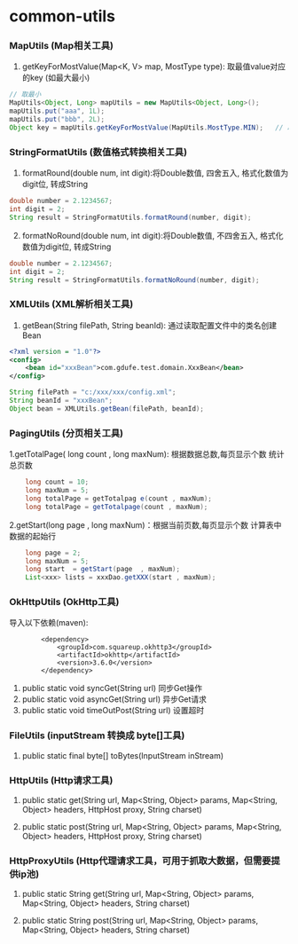 # common-utils
### MapUtils (Map相关工具)
1. getKeyForMostValue(Map<K, V> map, MostType type): 取最值value对应的key (如最大最小)
```java
// 取最小
MapUtils<Object, Long> mapUtils = new MapUtils<Object, Long>();
mapUtils.put("aaa", 1L);
mapUtils.put("bbb", 2L);
Object key = mapUtils.getKeyForMostValue(MapUtils.MostType.MIN);   // 取最大是MAX
```
### StringFormatUtils (数值格式转换相关工具)
1. formatRound(double num, int digit):将Double数值, 四舍五入, 格式化数值为digit位, 转成String
```java
double number = 2.1234567;
int digit = 2;
String result = StringFormatUtils.formatRound(number, digit);
```
2. formatNoRound(double num, int digit):将Double数值, 不四舍五入, 格式化数值为digit位, 转成String
```java
double number = 2.1234567;
int digit = 2;
String result = StringFormatUtils.formatNoRound(number, digit);
```
### XMLUtils (XML解析相关工具)
1. getBean(String filePath, String beanId): 通过读取配置文件中的类名创建Bean
```xml
<?xml version = "1.0"?>
<config>
    <bean id="xxxBean">com.gdufe.test.domain.XxxBean</bean>
</config>
```
```java
String filePath = "c:/xxx/xxx/config.xml";
String beanId = "xxxBean";
Object bean = XMLUtils.getBean(filePath, beanId);
```
### PagingUtils (分页相关工具)
1.getTotalPage( long count , long maxNum): 根据数据总数,每页显示个数 统计总页数
```java
    long count = 10;
    long maxNum = 5;
    long totalPage = getTotalpag e(count , maxNum);
    long totalPage = getTotalpage(count , maxNum);
```
2.getStart(long page , long maxNum)：根据当前页数,每页显示个数 计算表中数据的起始行
```java
    long page = 2;
    long maxNum = 5;
    long start  = getStart(page  , maxNum);
    List<xxx> lists = xxxDao.getXXX(start , maxNum);
```
### OkHttpUtils (OkHttp工具)
导入以下依赖(maven):
```
        <dependency>
            <groupId>com.squareup.okhttp3</groupId>
            <artifactId>okhttp</artifactId>
            <version>3.6.0</version>
        </dependency>
```
1. public static void syncGet(String url) 同步Get操作
2. public static void asyncGet(String url) 异步Get请求
3. public static void timeOutPost(String url) 设置超时

### FileUtils (inputStream 转换成 byte[]工具)
1.  public static final byte[] toBytes(InputStream inStream)

### HttpUtils (Http请求工具)
1. public static get(String url, Map<String, Object> params, Map<String, Object> headers, HttpHost proxy, String charset)

2. public static post(String url, Map<String, Object> params, Map<String, Object> headers, HttpHost proxy, String charset)

### HttpProxyUtils (Http代理请求工具，可用于抓取大数据，但需要提供ip池)
1. public static String get(String url, Map<String, Object> params, Map<String, Object> headers, String charset)

2. public static String post(String url, Map<String, Object> params, Map<String, Object> headers, String charset)